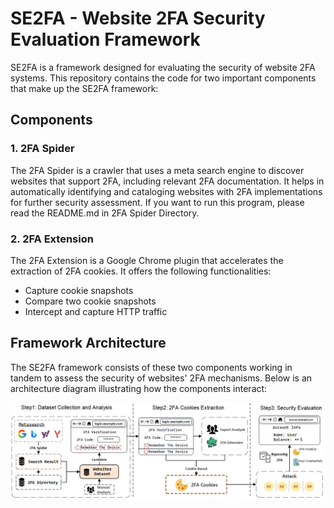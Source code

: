 # SE2FA - Website 2FA Security Evaluation Framework

SE2FA is a framework designed for evaluating the security of website 2FA systems. This repository contains the code for two important components that make up the SE2FA framework:

## Components

### 1. **2FA Spider**
The 2FA Spider is a crawler that uses a meta search engine to discover websites that support 2FA, including relevant 2FA documentation. It helps in automatically identifying and cataloging websites with 2FA implementations for further security assessment. If you want to run this program, please read the README.md in 2FA Spider Directory.

### 2. **2FA Extension**
The 2FA Extension is a Google Chrome plugin that accelerates the extraction of 2FA cookies. It offers the following functionalities:
- Capture cookie snapshots
- Compare two cookie snapshots
- Intercept and capture HTTP traffic

## Framework Architecture
The SE2FA framework consists of these two components working in tandem to assess the security of websites' 2FA mechanisms. Below is an architecture diagram illustrating how the components interact:

![SE2FA Framework](SE2FA.png)
